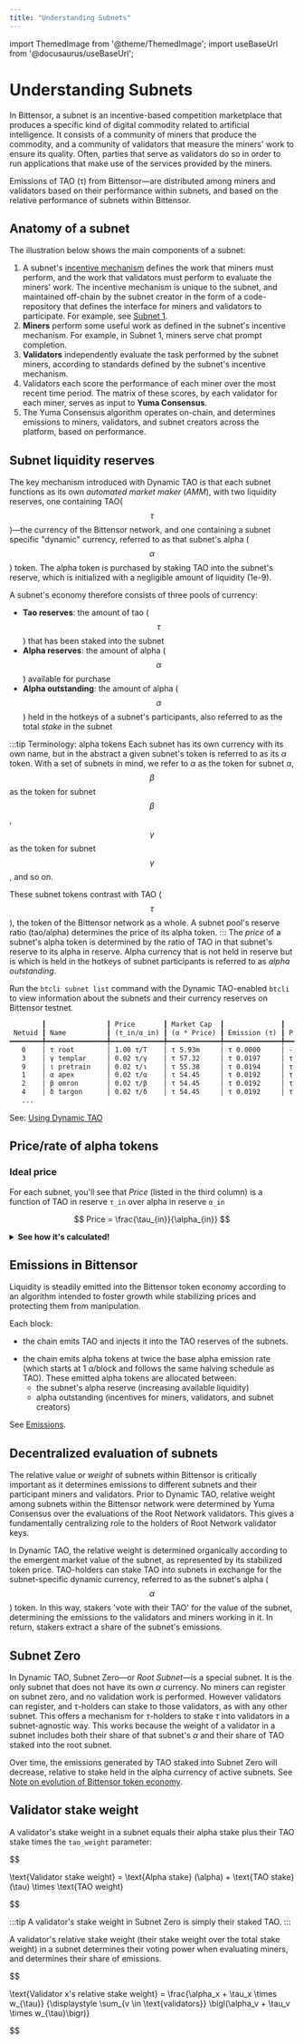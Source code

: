```yaml
---
title: "Understanding Subnets"
---
```


import ThemedImage from '@theme/ThemedImage';
import useBaseUrl from '@docusaurus/useBaseUrl';

# Understanding Subnets

In Bittensor, a subnet is an incentive-based competition marketplace that produces a specific kind of digital commodity related to artificial intelligence. It consists of a community of miners that produce the commodity, and a community of validators that measure the miners' work to ensure its quality. Often, parties that serve as validators do so in order to run applications that make use of the services provided by the miners.

Emissions of TAO (τ) from Bittensor&mdash;are distributed among miners and validators based on their performance within subnets, and based on the relative performance of subnets within Bittensor.

## Anatomy of a subnet

The illustration below shows the main components of a subnet:

1. A subnet's [incentive mechanism](../learn/anatomy-of-incentive-mechanism) defines the work that miners must perform, and the work that validators must perform to evaluate the miners' work. The incentive mechanism is unique to the subnet, and maintained off-chain by the subnet creator in the form of a code-repository that defines the interface for miners and validators to participate. For example, see [Subnet 1](https://github.com/macrocosm-os/prompting).
2. **Miners** perform some useful work as defined in the subnet's incentive mechanism. For example, in Subnet 1, miners serve chat prompt completion.
3. **Validators** independently evaluate the task performed by the subnet miners, according to standards defined by the subnet's incentive mechanism.
4. Validators each score the performance of each miner over the most recent time period. The matrix of these scores, by each validator for each miner, serves as input to **Yuma Consensus**.
5. The Yuma Consensus algorithm operates on-chain, and determines emissions to miners, validators, and subnet creators across the platform, based on performance.

<center>
<ThemedImage
alt="Simplified Bittensor Network"
sources={{
    light: useBaseUrl('/img/docs/subnet-high-level.svg'),
    dark: useBaseUrl('/img/docs/dark-subnet-high-level.svg'),
  }}
style={{width: 600}}
/>
</center>

## Subnet liquidity reserves

The key mechanism introduced with Dynamic TAO is that each subnet functions as its own _automated market maker_ (_AMM_), with two liquidity reserves, one containing TAO($$\tau$$)&mdash;the currency of the Bittensor network, and one containing a subnet specific "dynamic" currency, referred to as that subnet's alpha ($$\alpha$$) token. The alpha token is purchased by staking TAO into the subnet's reserve, which is initialized with a negligible amount of liquidity (1e-9).

A subnet's economy therefore consists of three pools of currency:

- **Tao reserves**: the amount of tao ($$\tau$$) that has been staked into the subnet
- **Alpha reserves**: the amount of alpha ($$\alpha$$) available for purchase
- **Alpha outstanding**: the amount of alpha ($$\alpha$$) held in the hotkeys of a subnet's participants, also referred to as the total _stake_ in the subnet

:::tip Terminology: alpha tokens
Each subnet has its own currency with its own name, but in the abstract a given subnet's token is referred to as its $\alpha$ token. With a set of subnets in mind, we refer to $\alpha$ as the token for subnet $\alpha$, $$\beta$$ as the token for subnet $$\beta$$, $$\gamma$$ as the token for subnet $$\gamma$$, and so on.

These subnet tokens contrast with TAO ($$\tau$$), the token of the Bittensor network as a whole. A subnet pool's reserve ratio (tao/alpha) determines the price of its alpha token.
:::
The _price_ of a subnet's alpha token is determined by the ratio of TAO in that subnet's reserve to its alpha in reserve. Alpha currency that is not held in reserve but is which is held in the hotkeys of subnet participants is referred to as _alpha outstanding_.

Run the `btcli subnet list` command with the Dynamic TAO-enabled `btcli` to view information about the subnets and their currency reserves on Bittensor testnet.

```txt
        ┃               ┃ Price       ┃ Market Cap  ┃              ┃                         ┃               ┃              ┃
 Netuid ┃ Name          ┃ (τ_in/α_in) ┃ (α * Price) ┃ Emission (τ) ┃ P (τ_in, α_in)          ┃ Stake (α_out) ┃ Supply (α)   ┃ Tempo (k/n)
━━━━━━━━╇━━━━━━━━━━━━━━━╇━━━━━━━━━━━━━╇━━━━━━━━━━━━━╇━━━━━━━━━━━━━━╇━━━━━━━━━━━━━━━━━━━━━━━━━╇━━━━━━━━━━━━━━━╇━━━━━━━━━━━━━━╇━━━━━━━━━━━━━
   0    │ τ root        │ 1.00 τ/Τ    │ τ 5.93m     │ τ 0.0000     │ -, -                    │ Τ 5.93m       │ 5.93m Τ /21M │ -/-
   3    │ γ templar     │ 0.02 τ/γ    │ τ 57.32     │ τ 0.0197     │ τ 31.44, 1.43k γ        │ 1.18k γ       │ 2.61k γ /21M │ 67/99
   9    │ ι pretrain    │ 0.02 τ/ι    │ τ 55.38     │ τ 0.0194     │ τ 30.91, 1.46k ι        │ 1.16k ι       │ 2.61k ι /21M │ 73/99
   1    │ α apex        │ 0.02 τ/α    │ τ 54.45     │ τ 0.0192     │ τ 30.65, 1.47k α        │ 1.14k α       │ 2.61k α /21M │ 65/99
   2    │ β omron       │ 0.02 τ/β    │ τ 54.45     │ τ 0.0192     │ τ 30.65, 1.47k β        │ 1.14k β       │ 2.61k β /21M │ 66/99
   4    │ δ targon      │ 0.02 τ/δ    │ τ 54.45     │ τ 0.0192     │ τ 30.65, 1.47k δ        │ 1.14k δ       │ 2.61k δ /21M │ 68/99
   ...
```

See: [Using Dynamic TAO](./index.md#using-dynamic-tao)

## Price/rate of alpha tokens

### Ideal price

For each subnet, you'll see that _Price_ (listed in the third column) is a function of TAO in reserve `τ_in` over alpha in reserve `α_in`

$$
Price = \frac{\tau_{in}}{\alpha_{in}}
$$

<details>
  <summary><strong>See how it's calculated!</strong></summary>

    For example, if for subnet $\varepsilon$, its subnet pool contains TAO reserves of 1000 TAO units and its alpha reserves of 16000 $\varepsilon$ units, then the relative price of the $\varepsilon$ token is:

          $$
          R = \frac{\tau_{in}}{\alpha_{in}} = \frac{1000}{16000} = 0.0625
          $$

          Hence,

          $$
          \text{1 } \varepsilon = 0.0625 \text{ TAO}
          $$

This exchange rate can change every block when staking or unstaking or emissions occur on this subnet.

</details>

## Emissions in Bittensor

Liquidity is steadily emitted into the Bittensor token economy according to an algorithm intended to foster growth while stabilizing prices and protecting them from manipulation.

Each block:

- the chain emits TAO and injects it into the TAO reserves of the subnets.
<!-- (how much TAO, is this still 1/block for the whole network ???) -->
- the chain emits alpha tokens at twice the base alpha emission rate (which starts at 1 α/block and follows the same halving schedule as TAO). These emitted alpha tokens are allocated between:
  - the subnet's alpha reserve (increasing available liquidity)
  - alpha outstanding (incentives for miners, validators, and subnet creators)

See [Emissions](../emissions.md).

## Decentralized evaluation of subnets

The relative value or _weight_ of subnets within Bittensor is critically important as it determines emissions to different subnets and their participant miners and validators. Prior to Dynamic TAO, relative weight among subnets within the Bittensor network were determined by Yuma Consensus over the evaluations of the Root Network validators. This gives a fundamentally centralizing role to the holders of Root Network validator keys.

In Dynamic TAO, the relative weight is determined organically according to the emergent market value of the subnet, as represented by its stabilized token price. TAO-holders can stake TAO into subnets in exchange for the subnet-specific dynamic currency, referred to as the subnet's alpha ($$\alpha$$) token. In this way, stakers 'vote with their TAO' for the value of the subnet, determining the emissions to the validators and miners working in it. In return, stakers extract a share of the subnet's emissions.

## Subnet Zero

In Dynamic TAO, Subnet Zero&mdash;or _Root Subnet_&mdash;is a special subnet. It is the only subnet that does not have its own $\alpha$ currency. No miners can register on subnet zero, and no validation work is performed. However validators can register, and $\tau$-holders can stake to those validators, as with any other subnet. This offers a mechanism for $\tau$-holders to stake $\tau$ into validators in a subnet-agnostic way. This works because the weight of a validator in a subnet includes both their share of that subnet's $\alpha$ and their share of TAO staked into the root subnet.

Over time, the emissions generated by TAO staked into Subnet Zero will decrease, relative to stake held in the alpha currency of active subnets. See [Note on evolution of Bittensor token economy](../emissions.md#note-on-evolution-of-bittensor-token-economy).

## Validator stake weight

A validator's stake weight in a subnet equals their alpha stake plus their TAO stake times the `tao_weight` parameter:

$$

\text{Validator stake weight} = \text{Alpha stake} (\alpha) + \text{TAO stake} (\tau) \times \text{TAO weight}


$$

:::tip
A validator's stake weight in Subnet Zero is simply their staked TAO.
:::

A validator's relative stake weight (their stake weight over the total stake weight) in a subnet determines their voting power when evaluating miners, and determines their share of emissions.

$$

\text{Validator x's relative stake weight}
= \frac{\alpha_x + \tau_x \times w_{\tau}}
       {\displaystyle \sum_{v \in \text{validators}}
        \bigl(\alpha_v + \tau_v \times w_{\tau}\bigr)}


$$
